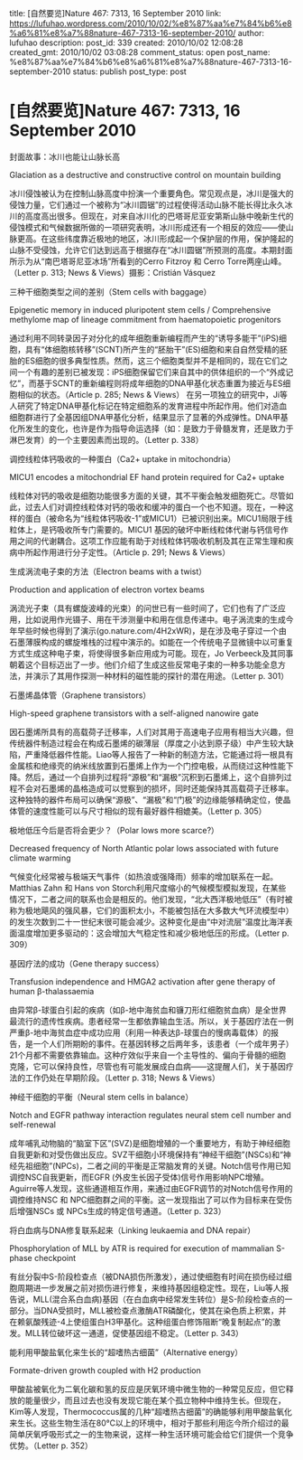 title: [自然要览]Nature 467: 7313, 16 September 2010
link: https://lufuhao.wordpress.com/2010/10/02/%e8%87%aa%e7%84%b6%e8%a6%81%e8%a7%88nature-467-7313-16-september-2010/
author: lufuhao
description: 
post_id: 339
created: 2010/10/02 12:08:28
created_gmt: 2010/10/02 03:08:28
comment_status: open
post_name: %e8%87%aa%e7%84%b6%e8%a6%81%e8%a7%88nature-467-7313-16-september-2010
status: publish
post_type: post

# [自然要览]Nature 467: 7313, 16 September 2010

封面故事：冰川也能让山脉长高 

Glaciation as a destructive and constructive control on mountain building 

冰川侵蚀被认为在控制山脉高度中扮演一个重要角色。常见观点是，冰川是强大的侵蚀力量，它们通过一个被称为“冰川圆锯”的过程使得活动山脉不能长得比永久冰川的高度高出很多。但现在，对来自冰川化的巴塔哥尼亚安第斯山脉中晚新生代的侵蚀模式和气候数据所做的一项研究表明，冰川形成还有一个相反的效应——使山脉更高。在这些纬度靠近极地的地区，冰川形成起一个保护层的作用，保护隆起的山脉不受侵蚀，允许它们达到远高于根据存在“冰川圆锯”所预测的高度。本期封面所示为从“南巴塔哥尼亚冰场”所看到的Cerro Fitzroy 和 Cerro Torre两座山峰。（Letter p. 313; News & Views）摄影：Cristián Vásquez 

三种干细胞类型之间的差别（Stem cells with baggage） 

Epigenetic memory in induced pluripotent stem cells / Comprehensive methylome map of lineage commitment from haematopoietic progenitors 

通过利用不同转录因子对分化的成年细胞重新编程而产生的“诱导多能干”(iPS)细胞，具有“体细胞核转移”(SCNT)所产生的“胚胎干”(ES)细胞和来自自然受精的胚胎的ES细胞的很多典型性质。然而，这三个细胞类型并不是相同的，现在它们之间一个有趣的差别已被发现：iPS细胞保留它们来自其中的供体组织的一个“外成记忆”，而基于SCNT的重新编程则将成年细胞的DNA甲基化状态重置为接近与ES细胞相似的状态。（Article p. 285; News & Views） 在另一项独立的研究中，Ji等人研究了特定DNA甲基化标记在特定细胞系的发育进程中所起作用。他们对造血细胞群进行了全基因组DNA甲基化分析，结果显示了显著的外成弹性。DNA甲基化所发生的变化，也许是作为指导命运选择（如：是致力于骨髓发育，还是致力于淋巴发育）的一个主要因素而出现的。（Letter p. 338） 

调控线粒体钙吸收的一种蛋白（Ca2+ uptake in mitochondria） 

MICU1 encodes a mitochondrial EF hand protein required for Ca2+ uptake 

线粒体对钙的吸收是细胞功能很多方面的关键，其不平衡会触发细胞死亡。尽管如此，过去人们对调控线粒体对钙的吸收和缓冲的蛋白一个也不知道。现在，一种这样的蛋白（被命名为“线粒体钙吸收-1”或MICU1）已被识别出来。MICU1局限于线粒体上，是钙吸收所专门需要的。MICU1 基因的破坏中断线粒体代谢与钙信号作用之间的代谢耦合。这项工作应能有助于对线粒体钙吸收机制及其在正常生理和疾病中所起作用进行分子定性。（Article p. 291; News & Views） 

生成涡流电子束的方法（Electron beams with a twist） 

Production and application of electron vortex beams 

涡流光子束（具有螺旋波峰的光束）的问世已有一些时间了，它们也有了广泛应用，比如说用作光镊子、用在干涉测量中和用在信息传递中。电子涡流束的生成今年早些时候也得到了演示(go.nature.com/4H2xWR)，是在涉及电子穿过一个由石墨薄膜构成的螺旋堆栈的过程中演示的。如能在一个传统电子显微镜中以可重复方式生成这种电子束，将使得很多新应用成为可能。现在，Jo Verbeeck及其同事朝着这个目标迈出了一步。他们介绍了生成这些反常电子束的一种多功能全息方法，并演示了其用作探测一种材料的磁性能的探针的潜在用途。（Letter p. 301） 

石墨烯晶体管（Graphene transistors） 

High-speed graphene transistors with a self-aligned nanowire gate 

因石墨烯所具有的高载荷子迁移率，人们对其用于高速电子应用有相当大兴趣，但传统器件制造过程会在构成石墨烯的碳薄层（厚度之小达到原子级）中产生较大缺陷，严重降低器件性能。Liao等人报告了一种新的制造方法，它能通过将一根具有金属核和绝缘壳的纳米线放置到石墨烯上作为一个门控电极，从而绕过这种性能下降。然后，通过一个自排列过程将“源极”和“漏极”沉积到石墨烯上，这个自排列过程不会对石墨烯的晶格造成可以觉察到的损坏，同时还能保持其高载荷子迁移率。这种独特的器件布局可以确保“源极”、“漏极”和“门极”的边缘能够精确定位，使晶体管的速度性能可以与尺寸相似的现有最好器件相媲美。（Letter p. 305） 

极地低压今后是否将会更少？（Polar lows more scarce?） 

Decreased frequency of North Atlantic polar lows associated with future climate warming 

气候变化经常被与极端天气事件（如热浪或强降雨）频率的增加联系在一起。Matthias Zahn 和 Hans von Storch利用尺度缩小的气候模型模拟发现，在某些情况下，二者之间的联系也会是相反的。他们发现，“北大西洋极地低压”（有时被称为极地飓风的强风暴，它们的面积太小，不能被包括在大多数大气环流模型中）的发生次数到二十一世纪末很可能会减少。这种变化是由“中对流层”温度比海洋表面温度增加更多驱动的：这会增加大气稳定性和减少极地低压的形成。（Letter p. 309） 

基因疗法的成功（Gene therapy success） 

Transfusion independence and HMGA2 activation after gene therapy of human β-thalassaemia 

由异常β-球蛋白引起的疾病（如β-地中海贫血和镰刀形红细胞贫血病）是全世界最流行的遗传性疾病。患者经常一生都依靠输血生活。所以，关于基因疗法在一例严重β-地中海贫血症中成功应用（利用一种表达β-球蛋白的慢病毒载体）的报告，是一个人们所期盼的事件。在基因转移之后两年多，该患者（一个成年男子）21个月都不需要依靠输血。这种疗效似乎来自一个主导性的、偏向于骨髓的细胞克隆，它可以保持良性，尽管也有可能发展成白血病——这提醒人们，关于基因疗法的工作仍处在早期阶段。（Letter p. 318; News & Views） 

神经干细胞的平衡（Neural stem cells in balance） 

Notch and EGFR pathway interaction regulates neural stem cell number and self-renewal 

成年哺乳动物脑的“脑室下区”(SVZ)是细胞增殖的一个重要地方，有助于神经细胞自我更新和对受伤做出反应。SVZ干细胞小环境保持有“神经干细胞”(NSCs)和“神经先祖细胞”(NPCs)，二者之间的平衡是正常脑发育的关键。Notch信号作用已知调控NSC自我更新，而EGFR (外皮生长因子受体)信号作用影响NPC增殖。Aguirre等人发现，这些通道相互作用，来通过由EGFR调节的对Notch信号作用的调控维持NSC 和 NPC细胞群之间的平衡。这一发现指出了可以作为目标来在受伤后增强NSCs 或 NPCs生成的特定信号通道。（Letter p. 323） 

将白血病与DNA修复联系起来（Linking leukaemia and DNA repair） 

Phosphorylation of MLL by ATR is required for execution of mammalian S-phase checkpoint 

有丝分裂中S-阶段检查点（被DNA损伤所激发），通过使细胞有时间在损伤经过细胞周期进一步发展之前对损伤进行修复，来维持基因组稳定性。现在，Liu等人报告说，MLL(混合系白血病)基因（在白血病中经常发生转位）是S-阶段检查点的一部分。当DNA受损时，MLL被检查点激酶ATR磷酸化，使其在染色质上积累，并在赖氨酸残迹-4上使组蛋白H3甲基化。这种组蛋白修饰阻断“晚复制起点”的激发。MLL转位破坏这一通道，促使基因组不稳定。（Letter p. 343） 

能利用甲酸盐氧化来生长的“超嗜热古细菌”（Alternative energy） 

Formate-driven growth coupled with H2 production 

甲酸盐被氧化为二氧化碳和氢的反应是厌氧环境中微生物的一种常见反应，但它释放的能量很少，而且过去也没有发现它能在某个孤立物种中维持生长。但现在，Kim等人发现，Thermococcus属的几种“超嗜热古细菌”的确能够利用甲酸盐氧化来生长。这些生物生活在80°C以上的环境中，相对于那些利用迄今所介绍过的最简单厌氧呼吸形式之一的生物来说，这样一种生活环境可能会给它们提供一个竞争优势。（Letter p. 352）